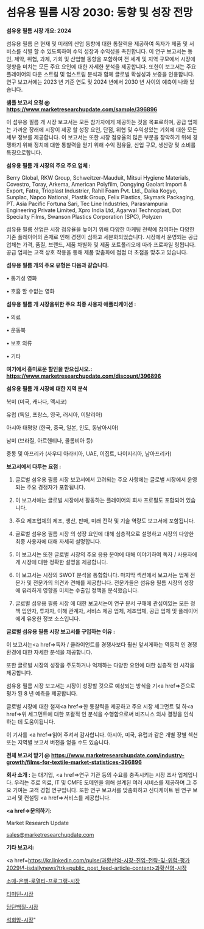 # 섬유용 필름 시장 2030: 동향 및 성장 전망

<strong>섬유용 필름 시장 개요: 2024</strong>

섬유용 필름 은 현재 및 미래의 산업 동향에 대한 통찰력을 제공하여 독자가 제품 및 서비스를 식별 할 수 있도록하여 수익 성장과 수익성을 촉진합니다. 이 연구 보고서는 동인, 제약, 위협, 과제, 기회 및 산업별 동향을 포함하여 전 세계 및 지역 규모에서 시장에 영향을 미치는 모든 주요 요인에 대한 자세한 분석을 제공합니다. 또한이 보고서는 주요 플레이어의 다운 스트림 및 업스트림 분석과 함께 글로벌 확실성과 보증을 인용합니다. 연구 보고서에는 2023 년 기준 연도 및 2024 년에서 2030 년 사이의 예측이 나와 있습니다.



<strong>샘플 보고서 요청 @ <a href=https://www.marketresearchupdate.com/sample/396896>https://www.marketresearchupdate.com/sample/396896</a></strong>

이 섬유용 필름 개 시장 보고서는 모든 참가자에게 제공하는 것을 목표로하며, 공급 업체는 가까운 장래에 시장이 제공 할 성장 요인, 단점, 위협 및 수익성있는 기회에 대한 모든 세부 정보를 제공합니다. 이 보고서는 또한 시장 점유율의 많은 부분을 장악하기 위해 경쟁하기 위해 정치에 대한 통찰력을 얻기 위해 수익 점유율, 산업 규모, 생산량 및 소비를 특징으로합니다.



<strong>섬유용 필름 개 시장의 주요 주요 업체 :</strong>

Berry Global, RKW Group, Schweitzer-Mauduit, Mitsui Hygiene Materials, Covestro, Toray, Arkema, American Polyfilm, Dongying Gaolart Import & Export, Fatra, Trioplast Industrier, Rahil Foam Pvt. Ltd., Daika Kogyo, Sunplac, Napco National, Plastik Group, Felix Plastics, Skymark Packaging, PT. Asia Pacific Fortuna Sari, Tec Line Industries, Parasrampuria Engineering Private Limited, Xpro India Ltd, Agarwal Technoplast, Dot Specialty Films, Swanson Plastics Corporation (SPC), Polyzen

섬유용 필름 산업은 시장 점유율을 높이기 위해 다양한 마케팅 전략에 참여하는 다양한 기존 플레이어의 존재로 인해 경쟁이 심하고 세분화되었습니다. 시장에서 운영되는 공급 업체는 가격, 품질, 브랜드, 제품 차별화 및 제품 포트폴리오에 따라 프로파일 링됩니다. 공급 업체는 고객 상호 작용을 통해 제품 맞춤화에 점점 더 초점을 맞추고 있습니다.



<strong>섬유용 필름 개의 주요 유형은 다음과 같습니다.</strong>

• 통기성 영화

• 호흡 할 수없는 영화



<strong>섬유용 필름 개 시장을위한 주요 최종 사용자 애플리케이션 :</strong>

• 의료

• 운동복

• 보호 의류

• 기타



<strong>여기에서 흥미로운 할인을 받으십시오.: <a href=https://www.marketresearchupdate.com/discount/396896>https://www.marketresearchupdate.com/discount/396896</a></strong>



<strong>섬유용 필름 개 시장에 대한 지역 분석</strong>

북미 (미국, 캐나다, 멕시코)

유럽 (독일, 프랑스, 영국, 러시아, 이탈리아)

아시아 태평양 (한국, 중국, 일본, 인도, 동남아시아)

남미 (브라질, 아르헨티나, 콜롬비아 등)

중동 및 아프리카 (사우디 아라비아, UAE, 이집트, 나이지리아, 남아프리카)



<strong>보고서에서 다루는 요점 :</strong>

1. 글로벌 섬유용 필름 시장 보고서에서 고려되는 주요 사항에는 글로벌 시장에서 운영되는 주요 경쟁자가 포함됩니다.

2. 이 보고서에는 글로벌 시장에서 활동하는 플레이어의 회사 프로필도 포함되어 있습니다.

3. 주요 제조업체의 제조, 생산, 판매, 미래 전략 및 기술 역량도 보고서에 포함됩니다.

4. 글로벌 섬유용 필름 시장 의 성장 요인에 대해 심층적으로 설명하고 시장의 다양한 최종 사용자에 대해 자세히 설명합니다.

5. 이 보고서는 또한 글로벌 시장의 주요 응용 분야에 대해 이야기하여 독자 / 사용자에게 시장에 대한 정확한 설명을 제공합니다.

6. 이 보고서는 시장의 SWOT 분석을 통합합니다. 마지막 섹션에서 보고서는 업계 전문가 및 전문가의 의견과 견해를 제공합니다. 전문가들은 섬유용 필름 시장의 성장에 유리하게 영향을 미치는 수출입 정책을 분석했습니다.

7. 글로벌 섬유용 필름 시장 에 대한 보고서는이 연구 문서 구매에 관심이있는 모든 정책 입안자, 투자자, 이해 관계자, 서비스 제공 업체, 제조업체, 공급 업체 및 플레이어에게 유용한 정보 소스입니다.



<strong>글로벌 섬유용 필름 시장 보고서를 구입하는 이유 :</strong>

이 보고서는<a href=>독자 / 클</a>라이언트를 경쟁사보다 훨씬 앞서게하는 역동적 인 경쟁 환경에 대한 자세한 분석을 제공합니다.

또한 글로벌 시장의 성장을 주도하거나 억제하는 다양한 요인에 대한 심층적 인 시각을 제공합니다.

섬유용 필름 시장 보고서는 시장이 성장할 것으로 예상되는 방식을 기<a href=>준으로</a> 평가 된 8 년 예측을 제공합니다.

글로벌 시장에 대한 철저<a href=>한 통찰력</a>을 제공하고 주요 시장 세그먼트 및 하<a href=>위 세그</a>먼트에 대한 포괄적 인 분석을 수행함으로써 비즈니스 의사 결정을 인식하는 데 도움이됩니다.

이 기사를 <a href=>읽어 주</a>셔서 감사합니다. 아시아, 미국, 유럽과 같은 개별 장별 섹션 또는 지역별 보고서 버전을 얻을 수도 있습니다.



<strong>전체 보고서 받기 @ <a href=https://www.marketresearchupdate.com/industry-growth/films-for-textile-market-statistices-396896>https://www.marketresearchupdate.com/industry-growth/films-for-textile-market-statistices-396896</a></strong>



<strong>회사 소개 :</strong>
는 대기업, <a href=>연구 기</a>관 등의 수요를 충족시키는 시장 조사 업체입니다. 우리는 주로 의료, IT 및 CMFE 도메인을 위해 설계된 여러 서비스를 제공하며 그 주요 기여는 고객 경험 연구입니다. 또한 연구 보고서를 맞춤화하고 신디케이트 된 연구 보고서 및 컨설팅 <a href=>서비</a>스를 제공합니다.



<strong><a href=>문의하기:</a></strong>

Market Research Update

sales@marketresearchupdate.com



<strong>기타 보고서:</strong>

<a href=https://kr.linkedin.com/pulse/과황산염-시장-진입-전략-및-위험-평가2029년-isdailynews?trk=public_post_feed-article-content>과황산염-시장</a>

<a href=https://www.linkedin.com/pulse/소매-은행-로열티-프로그램-시장-동향-및-성장-전망-isdailynews/>소매-은행-로열티-프로그램-시장</a>

<a href=https://www.linkedin.com/pulse/티미딘-시장-진입-전략-및-위험-평가2029년-survey-spotlight-pro-24-analysis-cbj3c/>티미딘-시장</a>

<a href=https://www.linkedin.com/pulse/당단백질-시장-세분화-연구-및-목표-고객2029년-analytics-alchemy-360-analysis-ibhrf/>당단백질-시장</a>

<a href=https://www.linkedin.com/pulse/석회암-시장-경쟁-분석-및-성장-잠재력-2030-analytics-alchemy-360-analysis-tlrtc/>석회암-시장</a>"
